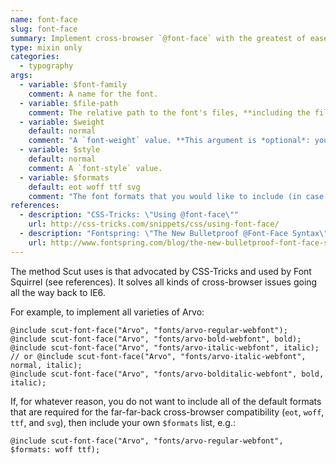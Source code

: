 ```yaml
---
name: font-face
slug: font-face
summary: Implement cross-browser `@font-face` with the greatest of ease.
type: mixin only
categories:
  - typography
args:
  - variable: $font-family
    comment: A name for the font.
  - variable: $file-path
    comment: The relative path to the font's files, **including the files' common path and name and excluding their extensions**.
  - variable: $weight
    default: normal
    comment: "A `font-weight` value. **This argument is *optional*: you can just leave it out for your italic non-bold fonts.** See the example below."
  - variable: $style
    default: normal
    comment: A `font-style` value.
  - variable: $formats
    default: eot woff ttf svg
    comment: "The font formats that you would like to include (in case you don't have them all, or you want to thin out your code for modern browsers, or whatever your private reasons)."
references:
  - description: "CSS-Tricks: \"Using @font-face\""
    url: http://css-tricks.com/snippets/css/using-font-face/
  - description: "Fontspring: \"The New Bulletproof @Font-Face Syntax\""
    url: http://www.fontspring.com/blog/the-new-bulletproof-font-face-syntax
---
```


The method Scut uses is that advocated by CSS-Tricks and used by Font Squirrel (see references). It solves all kinds of cross-browser issues going all the way back to IE6.

For example, to implement all varieties of Arvo:
<pre class="language-scss"><code>@include scut-font-face("Arvo", "fonts/arvo-regular-webfont");
@include scut-font-face("Arvo", "fonts/arvo-bold-webfont", bold);
@include scut-font-face("Arvo", "fonts/arvo-italic-webfont", italic);
// or @include scut-font-face("Arvo", "fonts/arvo-italic-webfont", normal, italic);
@include scut-font-face("Arvo", "fonts/arvo-bolditalic-webfont", bold, italic);</code></pre>

If, for whatever reason, you do not want to include all of the default formats that are required for the far-far-back cross-browser compatibility (`eot`, `woff`, `ttf`, and `svg`), then include your own `$formats` list, e.g.:
<pre class="language-scss"><code>@include scut-font-face("Arvo", "fonts/arvo-regular-webfont", $formats: woff ttf);</code></pre>